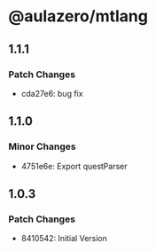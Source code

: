 # @aulazero/mtlang

## 1.1.1

### Patch Changes

- cda27e6: bug fix

## 1.1.0

### Minor Changes

- 4751e6e: Export questParser

## 1.0.3

### Patch Changes

- 8410542: Initial Version
